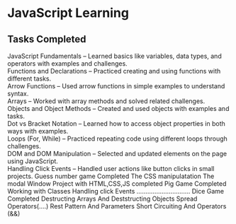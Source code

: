 # JavaScript Learning 

## Tasks Completed
 JavaScript Fundamentals – Learned basics like variables, data types, and operators with examples and challenges.  
 Functions and Declarations – Practiced creating and using functions with different tasks.  
 Arrow Functions – Used arrow functions in simple examples to understand syntax.  
 Arrays – Worked with array methods and solved related challenges.  
 Objects and Object Methods – Created and used objects with examples and tasks.  
 Dot vs Bracket Notation – Learned how to access object properties in both ways with examples.  
 Loops (For, While) – Practiced repeating code using different loops through challenges.  
 DOM and DOM Manipulation – Selected and updated elements on the page using JavaScript.  
 Handling Click Events – Handled user actions like button clicks in small projects. 
 Guess number game Completed
 The CSS manipulatation
The modal Window Project with HTML,CSS,JS completed
Pig Game Completed
Working with Classes
Handling click Events
..............................
Dice Game Completed
Destructing Arrays And Deststructing Objects
Spread Operators(....)
Rest Pattern And Parameters
Short Circuiting And Operators (&&)

